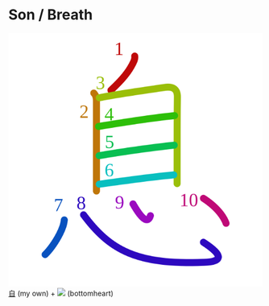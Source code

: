 # Son / Breath
![606f](../kanji-colorize/606f.svg)
[自](自.md) (my own) + [![](http://www.kanjidamage.com/assets/radsmall/heartbottom-9e56e0a0233a18e46572cd863b74559bcd8b77d7b5b1bbbed4af2b91f061d5ba.jpg)](http://www.kanjidamage.com/kanji/98-heart-%E5%BF%83) (bottomheart)